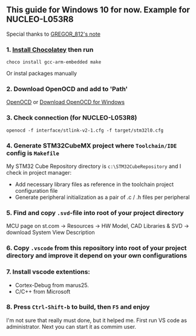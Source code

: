 ## This guide for Windows 10 for now. Example for NUCLEO-L053R8
Special thanks to [GREGOR_812's note](https://habr.com/ru/post/437760/)

### 1. [Install Chocolatey](https://chocolatey.org/install) then run
```
choco install gcc-arm-embedded make
```
Or instal packages manually

### 2. Download OpenOCD and add to 'Path'
[OpenOCD](http://www.freddiechopin.info/en/download/category/4-openocd) or [Download OpenOCD for Windows](https://gnutoolchains.com/arm-eabi/openocd/)

### 3. Check connection (for NUCLEO-L053R8)
```
openocd -f interface/stlink-v2-1.cfg -f target/stm32l0.cfg
```

### 4. Generate STM32CubeMX project where `Toolchain/IDE` config is `Makefile`
My STM32 Cube Repository directory is `c:\STM32CubeRepository` and I check in project manager:
* Add necessary library files as reference in the toolchain project configuration file
* Generate peripheral initialization as a pair of .c / .h files per peripheral

### 5. Find and copy `.svd`-file into root of your project directory
MCU page on st.com -> Resources -> HW Model, CAD Libraries & SVD -> download System View Description

### 6. Copy `.vscode` from this repository into root of your project directory and improve it depend on your own configurations

### 7. Install vscode extentions:
* Cortex-Debug from marus25.
* С/С++ from Microsoft

### 8. Press `Ctrl-Shift-b` to build, then `F5` and enjoy

I'm not sure that really must done, but it helped me.
First run VS code as administrator. Next you can start it as commim user.
